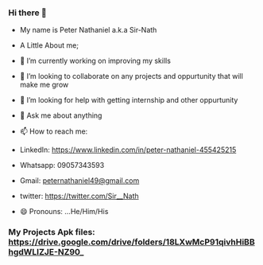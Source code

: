 ### Hi there 👋



- My name is Peter Nathaniel a.k.a Sir-Nath

- A Little About me; 
- 🔭 I’m currently working on improving my skills
- 👯 I’m looking to collaborate on any projects and oppurtunity that will make me grow
- 🤔 I’m looking for help with getting internship and other oppurtunity
- 💬 Ask me about anything

- 📫 How to reach me: 
- LinkedIn: https://www.linkedin.com/in/peter-nathaniel-455425215
- Whatsapp: 09057343593
- Gmail: peternathaniel49@gmail.com
- twitter: https://twitter.com/Sir__Nath
- 😄 Pronouns: ...He/Him/His

### My Projects Apk files: https://drive.google.com/drive/folders/18LXwMcP91qivhHiBBhgdWLIZJE-NZ90_
